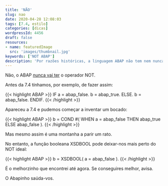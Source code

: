 ```yaml
---
title: 'NÃO'
slug: nao
date: 2020-04-28 12:08:03
tags: [7.4, estilo]
categories: [dicas]
wordpressId: 4456
draft: false
resources:
- name: featuredImage
  src: 'images/thumbnail.jpg'
keywords: ['NOT ABAP']
description: 'Por razões históricas, a linguagem ABAP não tem nem nunca vai ter o operador NOT. Sugerimos aqui a melhor forma de o conseguir emular.'
---
```

Não,
o ABAP
[nunca vai ter][1]
o operador NOT.

<!--more-->

Antes da 7.4 tínhamos, por exemplo, de fazer assim:

{{< highlight ABAP >}}
IF a = abap_false.
  b = abap_true.
ELSE.
  b = abap_false.
ENDIF.
{{< /highlight >}}

Apareceu a 7.4 e pudemos começar a inventar um bocado:

{{< highlight ABAP >}}
b = COND #( WHEN a = abap_false THEN abap_true ELSE abap_false ).
{{< /highlight >}}

Mas mesmo assim é uma montanha a parir um rato.

No entanto, a função booleana XSDBOOL pode deixar-nos mais perto do NOT ideal:

{{< highlight ABAP >}}
b = XSDBOOL( a = abap_false ).
{{< /highlight >}}

É o melhorzinho que encontrei até agora. Se conseguires melhor, avisa.

O Abapinho saúda-vos.

   [1]: https://blogs.sap.com/2014/09/29/abap-news-for-740-sp08-logical-expressions/#comment-82607
